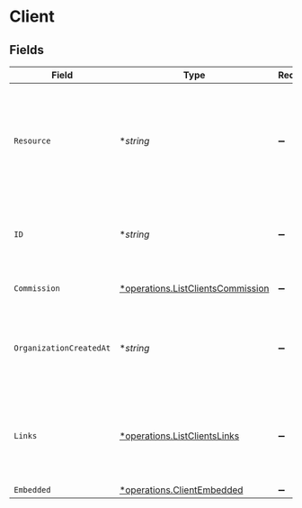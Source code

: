 # Client


## Fields

| Field                                                                                                                | Type                                                                                                                 | Required                                                                                                             | Description                                                                                                          | Example                                                                                                              |
| -------------------------------------------------------------------------------------------------------------------- | -------------------------------------------------------------------------------------------------------------------- | -------------------------------------------------------------------------------------------------------------------- | -------------------------------------------------------------------------------------------------------------------- | -------------------------------------------------------------------------------------------------------------------- |
| `Resource`                                                                                                           | **string*                                                                                                            | :heavy_minus_sign:                                                                                                   | Indicates the response contains a client object. Will always contain the string `client` for this resource type.     | client                                                                                                               |
| `ID`                                                                                                                 | **string*                                                                                                            | :heavy_minus_sign:                                                                                                   | The identifier uniquely referring to this client. Example: `org_12345678`.                                           |                                                                                                                      |
| `Commission`                                                                                                         | [*operations.ListClientsCommission](../../models/operations/listclientscommission.md)                                | :heavy_minus_sign:                                                                                                   | The commission object.                                                                                               |                                                                                                                      |
| `OrganizationCreatedAt`                                                                                              | **string*                                                                                                            | :heavy_minus_sign:                                                                                                   | The date and time the client organization was created, in [ISO 8601](https://en.wikipedia.org/wiki/ISO_8601)<br/>format. |                                                                                                                      |
| `Links`                                                                                                              | [*operations.ListClientsLinks](../../models/operations/listclientslinks.md)                                          | :heavy_minus_sign:                                                                                                   | An object with several relevant URLs. Every URL object will contain an `href` and a `type` field.                    |                                                                                                                      |
| `Embedded`                                                                                                           | [*operations.ClientEmbedded](../../models/operations/clientembedded.md)                                              | :heavy_minus_sign:                                                                                                   | N/A                                                                                                                  |                                                                                                                      |